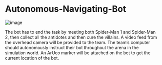 # Autonomous-Navigating-Bot

![image](https://user-images.githubusercontent.com/77714299/163322861-96c2d89f-3dd6-44ad-b6bd-8931c961a759.png)

The bot has to end the task by meeting both Spider-Man 1 and Spider-Man 2, then collect all the antidotes and then cure the villains.
A video feed from the overhead camera will be provided to the team.
The team’s computer should autonomously instruct their bot throughout the arena in the simulation world.
An ArUco marker will be attached on the bot to get the current location of the bot.
